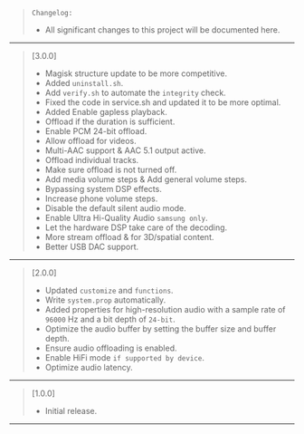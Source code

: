> `Changelog:`
> - All significant changes to this project will be documented here.
---

> [3.0.0]
>
> - Magisk structure update to be more competitive.
> - Added `uninstall.sh`.
> - Add `verify.sh` to automate the `integrity` check.
> - Fixed the code in service.sh and updated it to be more optimal.
> - Added Enable gapless playback.
> - Offload if the duration is sufficient.
> - Enable PCM 24-bit offload.
> - Allow offload for videos.
> - Multi-AAC support & AAC 5.1 output active.
> - Offload individual tracks.
> - Make sure offload is not turned off.
> - Add media volume steps & Add general volume steps.
> - Bypassing system DSP effects.
> - Increase phone volume steps.
> - Disable the default silent audio mode.
> - Enable Ultra Hi-Quality Audio `samsung only`.
> - Let the hardware DSP take care of the decoding.
> - More stream offload & for 3D/spatial content.
> - Better USB DAC support.
---

> [2.0.0]
>
> - Updated `customize` and `functions`.
> - Write `system.prop` automatically.
> - Added properties for high-resolution audio with a sample rate of `96000` Hz and a bit depth of `24-bit`.
> - Optimize the audio buffer by setting the buffer size and buffer depth.
> - Ensure audio offloading is enabled.
> - Enable HiFi mode `if supported by device`.
> - Optimize audio latency.
---

> [1.0.0]
>
> - Initial release.
---